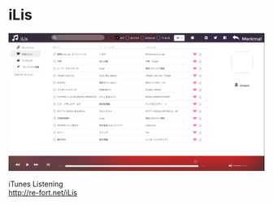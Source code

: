 iLis
====

![](https://raw.githubusercontent.com/re-fort/iLis/gh-pages/img/iLis/sample.png)

iTunes Listening<br />
http://re-fort.net/iLis
